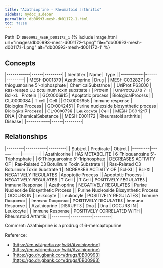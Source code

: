 ```yaml
---
title: "Azathioprine - Rheumatoid arthritis"
sidebar: mydoc_sidebar
permalink: db00993-mesh-d001172-1.html
toc: false 
---
```



Path ID: `DB00993_MESH_D001172_1`
{% include image.html url="images/db00993-mesh-d001172-1.png" file="db00993-mesh-d001172-1.png" alt="db00993-mesh-d001172-1" %}

## Concepts

|------------|------|---------|
| Identifier | Name | Type    |
|------------|------|---------|
| MESH:D001379 | Azathioprine | Drug |
| MESH:C032827 | 6-thioguanosine 5'-triphosphate | ChemicalSubstance |
| UniProt:P63000 | Ras-related C3 botulinum toxin substrate 1 | Protein |
| UniProt:Q07817-1 | Bcl-xL | Protein |
| GO:0006915 | Apoptotic process | BiologicalProcess |
| CL:0000084 | T cell | Cell |
| GO:0006955 | Immune response | BiologicalProcess |
| GO:0042451 | Purine nucleoside biosynthetic process | BiologicalProcess |
| CL:0000738 | Leukocyte | Cell |
| MESH:D004247 | DNA | ChemicalSubstance |
| MESH:D001172 | Rheumatoid arthritis | Disease |
|------------|------|---------|

## Relationships

|---------|-----------|---------|
| Subject | Predicate | Object  |
|---------|-----------|---------|
| Azathioprine | HAS METABOLITE | 6-Thioguanosine 5'-Triphosphate |
| 6-Thioguanosine 5'-Triphosphate | DECREASES ACTIVITY OF | Ras-Related C3 Botulinum Toxin Substrate 1 |
| Ras-Related C3 Botulinum Toxin Substrate 1 | INCREASES ACTIVITY OF | Bcl-Xl |
| Bcl-Xl | NEGATIVELY REGULATES | Apoptotic Process |
| Apoptotic Process | NEGATIVELY REGULATES | T Cell |
| T Cell | POSITIVELY REGULATES | Immune Response |
| Azathioprine | NEGATIVELY REGULATES | Purine Nucleoside Biosynthetic Process |
| Purine Nucleoside Biosynthetic Process | OCCURS IN | Leukocyte |
| Leukocyte | POSITIVELY REGULATES | Immune Response |
| Immune Response | POSITIVELY REGULATES | Immune Response |
| Azathioprine | DISRUPTS | Dna |
| Dna | OCCURS IN | Leukocyte |
| Immune Response | POSITIVELY CORRELATED WITH | Rheumatoid Arthritis |
|---------|-----------|---------|

Comment: Azathioprine is a prodrug of 6-mercaptopurine

Reference: 
  - [https://en.wikipedia.org/wiki/Azathioprine](https://en.wikipedia.org/wiki/Azathioprine)
  - [https://go.drugbank.com/drugs/DB00993](https://go.drugbank.com/drugs/DB00993)
